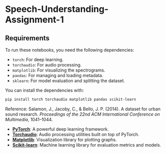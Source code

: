 # Speech-Understanding-Assignment-1
## Requirements

To run these notebooks, you need the following dependencies:

- `torch`: For deep learning.
- `torchaudio`: For audio processing.
- `matplotlib`: For visualizing the spectrograms.
- `pandas`: For managing and loading metadata.
- `sklearn`: For model evaluation and splitting the dataset.

You can install the dependencies with:

```bash
pip install torch torchaudio matplotlib pandas scikit-learn
```
Reference: Salamon, J., Jacoby, C., & Bello, J. P. (2014). A dataset for urban sound research. *Proceedings of the 22nd ACM International Conference on Multimedia*, 1041–1044.

- **[PyTorch](https://pytorch.org/docs/stable/index.html)**: A powerful deep learning framework.
- **[Torchaudio](https://pytorch.org/audio/stable/index.html)**: Audio processing utilities built on top of PyTorch.
- **[Matplotlib](https://matplotlib.org/stable/contents.html)**: Visualization library for plotting graphs.
- **[Scikit-learn](https://scikit-learn.org/stable/)**: Machine learning library for evaluation metrics and models.

